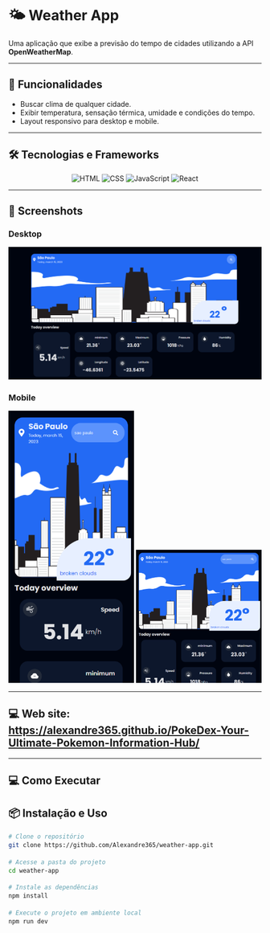 # 🌤 Weather App

Uma aplicação que exibe a previsão do tempo de cidades utilizando a API **OpenWeatherMap**.  

---

## 🚀 Funcionalidades

- Buscar clima de qualquer cidade.
- Exibir temperatura, sensação térmica, umidade e condições do tempo.
- Layout responsivo para desktop e mobile.

---

## 🛠 Tecnologias e Frameworks
<div align="center">
  <img alt="HTML" src="https://img.shields.io/badge/HTML5-E34F26?style=for-the-badge&logo=html5&logoColor=white">
  <img alt="CSS" src="https://img.shields.io/badge/CSS3-1572B6?style=for-the-badge&logo=css3&logoColor=white">
  <img alt="JavaScript" src="https://img.shields.io/badge/JavaScript-F7DF1E?style=for-the-badge&logo=javascript&logoColor=black">
  <img alt="React" src="https://img.shields.io/badge/React-20232A?style=for-the-badge&logo=react&logoColor=61DAFB">
</div>

---

## 📸 Screenshots

### Desktop
<img src="public/Captura de tela 2023-03-15 201012.png" alt="Screenshot Desktop" width="600">

### Mobile
<div align="center">
  <img src="public/Captura de tela 2023-03-15 201252.png" alt="Screenshot Mobile 1" width="250">
  <img src="public/Captura de tela 2023-03-15 201508.png" alt="Screenshot Mobile 2" width="250">
</div>

---

## 💻 Web site: https://alexandre365.github.io/PokeDex-Your-Ultimate-Pokemon-Information-Hub/

---

## 💻 Como Executar
## 📦 Instalação e Uso
```bash
# Clone o repositório
git clone https://github.com/Alexandre365/weather-app.git

# Acesse a pasta do projeto
cd weather-app

# Instale as dependências
npm install

# Execute o projeto em ambiente local
npm run dev
